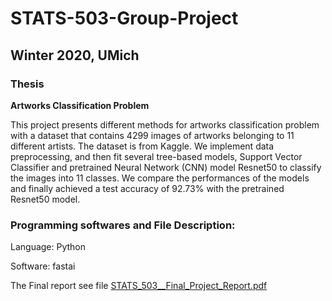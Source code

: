 # STATS-503-Group-Project
## Winter 2020, UMich
### Thesis
**Artworks Classification Problem**

This project presents different methods for artworks classification problem
with a dataset that contains 4299 images of artworks belonging to 11 different
artists. The dataset is from Kaggle. We implement data preprocessing, and then fit several tree-based models,
Support Vector Classifier and pretrained Neural Network (CNN) model Resnet50
to classify the images into 11 classes. We compare the performances of the models
and finally achieved a test accuracy of 92.73% with the pretrained Resnet50
model.

### Programming softwares and File Description:

Language: Python

Software: fastai

The Final report see file [STATS_503__Final_Project_Report.pdf](https://github.com/YYCAT1998/STATS-503-Group-Project/blob/master/STATS_503__Final_Project_Report.pdf)
